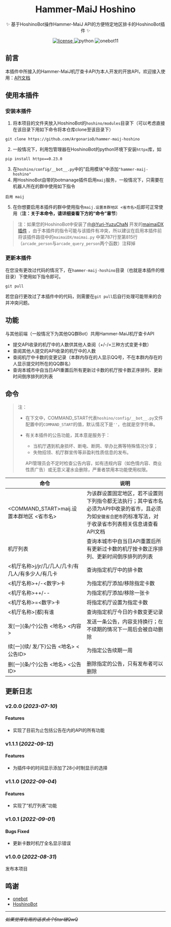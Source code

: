 <div align="center">

# Hammer-MaiJ Hoshino

✨ 基于HoshinoBot操作Hammer-MaiJ API的方便特定地区排卡的HoshinoBot插件 ✨
</div>

<p align="center">
  <a href="https://raw.githubusercontent.com/ArgonarioD/nonebot-plugin-hammer-nbnhhsh/main/LICENSE">
    <img src="https://img.shields.io/github/license/ArgonarioD/hammer-maij-hoshino" alt="license">
  </a>
  <img src="https://img.shields.io/badge/python-3.8+-blue.svg" alt="python">
  <img src="https://img.shields.io/badge/Onebot-v11-lightgrey" alt="onebot11">
</p>

## 前言

本插件中所接入的Hammer-MaiJ机厅查卡API为本人开发的开放API，欢迎接入使用：[API文档](https://docs.hammer-hfut.tk:233/maij)

## 使用本插件
### 安装本插件
1. 将本项目的文件夹放入HoshinoBot的`hoshino/modules`目录下（可以考虑直接在该目录下用如下命令将本仓库clone至该目录下）

```shell
git clone https://github.com/ArgonarioD/hammer-maij-hoshino
```

2. 一般情况下，利用包管理器在HoshinoBot的python环境下安装`httpx`库，如

```shell
pip install httpx==0.23.0
```

3. 在`hoshino/config/__bot__.py`中的"启用模块"中添加`"hammer-maij-hoshino"`
4. 用HoshinoBot自带的botmanage插件启用`maij`服务，一般情况下，只需要在机器人所在的群中使用如下指令

```
启用 maij
```

5. 在你想要启用本插件的群中使用指令`maij.设置本群地区 <省市名>`后即可正常使用（**注：关于本命令，请详细查看下方的“命令”章节**）

> 注：如果您的HoshinoBot中安装了由[@Yuri-YuzuChaN](https://github.com/Yuri-YuzuChaN)
> 开发的[maimaiDX插件](https://github.com/Yuri-YuzuChaN/maimaiDX)
> ，由于本插件的指令可能与该插件有冲突，所以建议在启用本插件前将该插件路径中的`maimaiDX/maimai.py`
> 中第787行至第815行（`arcade_person`与`arcade_query_person`两个函数）注释掉


### 更新本插件
在您没有更改过代码的情况下，在`hammer-maij-hoshino`目录（也就是本插件的根目录）下使用如下指令即可。
```shell
git pull
```
若您自行更改过了本插件中的代码，则需要在`git pull`后自行处理可能带来的合并冲突问题。

## 功能

与其他前端（一般情况下为其他QQ群Bot）共用Hammer-MaiJ机厅查卡API

- 提交API收录的机厅中的人数供其他人查阅（+/-/=三种方式变更卡数）
- 查阅其他人提交的API收录的机厅中的人数
- 查阅机厅中卡数的变更记录（本群内存在的人显示QQ号，不在本群内存在的人显示提交时所在的QQ群名）
- 查询本城市中自当日API重置后所有更新过卡数的机厅按卡数正序排列、更新时间倒序排列的列表

## 命令

> 注：
>  - 在下文中，COMMAND_START代表`hoshino/config/__bot__.py`文件配置中的`COMMAND_START`的值，默认情况下是`''`，也就是空字符串。
>  - 有关本插件的公告功能，其本意是服务于：
>    - 当机厅遇到机身损坏、断电、断网、举办比赛等特殊情况分享；
>    - 失物招领、机厅群宣传等非盈利性质信息的发布。
>
>    API管理员会不定时检查公告内容，如有违规内容（如色情内容、商业性质广告）或无意义灌水会删除，严重者禁用本功能使用权限。

| 命令                               | 说明                                                                                 |
|----------------------------------|------------------------------------------------------------------------------------|
| <COMMAND_START>maij.设置本群地区 <省市名> | 为该群设置固定地区，若不设置则下列指令都无法执行；其中省市名必须为API中收录的省市，且必须为如`安徽省合肥市`的标准写法，对于收录省市列表相关信息请查看API文档 |
| 机厅列表                             | 查询本城市中自当日API重置后所有更新过卡数的机厅按卡数正序排列、更新时间倒序排列的列表                                       |
| <机厅名称>j/jr/几/几人/几卡/有几人/有多少人/有几卡  | 查询指定机厅中的排卡数                                                                        |
| <机厅名称>+/-<数字>卡                   | 为指定机厅添加/移除指定卡数                                                                     |
| <机厅名称>++/--                      | 为指定机厅添加/移除一张卡                                                                      |
| <机厅名称>=<数字>卡                     | 将指定机厅设置为指定卡数                                                                       |
| <机厅名称>\[都]有谁                     | 查询指定机厅今日的卡数变更记录                                                                    |
| 发\[一](条/个)公告 <地名> <内容>           | 发送一条公告，内容支持换行；在不续期的情况下一周后会被自动删除                                                    |
| 续\[一](续/ 发/下)公告 <地名> <公告ID>      | 为指定公告续期一周                                                                          |
| 删\[一](条/个)公告 <地名> <公告ID>         | 删除指定的公告，只有发布者可以删除                                                                  |

## 更新日志
### v2.0.0 (*2023-07-10*)
#### Features
- 实现了目前为止包括公告在内的API的所有功能
### v1.1.1 (*2022-09-12*)
#### Features
- 为插件中的时间显示添加了28小时制显示的选择
### v1.1.0 (*2022-09-04*)
#### Features
- 实现了“机厅列表”功能
### v1.0.1 (*2022-09-01*)
#### Bugs Fixed
- 更新卡数时机厅全名显示错误
### v1.0.0 (*2022-08-31*)
发布本项目
## 鸣谢

- [onebot](https://github.com/botuniverse/onebot)
- [HoshinoBot](https://github.com/Ice-Cirno/HoshinoBot)

---
~~*如果觉得有用的话求点个Star啵QwQ*~~